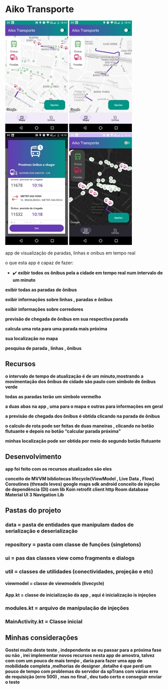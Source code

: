 <h1><b>Aiko Transporte</b></h1>


<img src="fotos/2022_08_15_10.14.41.jpg" width="200">
<img src="fotos/2022_08_15_10.14.55.jpg" width="200">
<img src="fotos/2022_08_15_10.15.09.jpg" width="200">
<img src="fotos/2022_08_15_10.16.22.jpg" width="200">

app de visualização de paradas, linhas e onibus em tempo real 

o que esta app é capaz de fazer:

- :heavy_check_mark: <b>exibir todos os ônibus pela a cidade em tempo real num intervalo de um minuto</b>

<b>exibir todas as paradas de ônibus</b>

<b>exibir informações sobre linhas , paradas e ônibus<b/>

<b>exibir informações sobre corredores</b>

<b>previsão de chegada de ônibus em sua respectiva parada</b>

<b>calcula uma rota para uma parada mais próxima</b>

<b>sua localização no mapa</b>

<b>pesquisa de parada , linhas , ônibus</b> 


## Recursos

o intervalo de tempo de atualização é de um minuto,mostrando a movimentação dos ônibus de cidade  são paulo com símbolo de ônibus verde

todas as paradas terão um simbolo vermelho

a duas abas na app , uma para o mapa e outras para informações em geral

a previsão de chegada dos ônibus é obtida clicando na parada de ônibus

o calculo de rota pode ser feitas de duas maneiras , clicando  no botão  flutuante e depois no botão “calcular parada próxima"

minhas localização pode ser obtida por meio do segundo botão flutuante


 ## Desenvolvimento

app foi feito  com os recursos atualizados são eles

conceito de MVVM 
bibliotecas lifecycle(ViewModel , Live Data , Flow)
Coroutines (threads leves)
google maps sdk android
conceito de  injeção de dependência (DI) com lib Koin
retrofit client http
Room database
Material UI 3
Navigation Lib  

## Pastas do projeto

### <b>data</b> =  pasta de entidades que manipulam dados de serialização e deserialização

 ### <b>repository</b> = pasta  com classe de funções (singletons)

 ### <b>ui</b> = pas das classes view como fragments e dialogs

### <b>util</b> = classes de utilidades (conectividades, projeção e etc)

 #### <b>viewmodel</b> = classe de viewmodels (livecycle)

 #### <b>App.kt</b> = classe de inicialização da app , aqui é inicialização is injeções

 ### <b>modules.kt</b> = arquivo de manipulação de injeções

 ### <b>MainActivity.kt</b>  = Classe inicial


## Minhas considerações

Gostei  muito deste teste  , independente se eu passar para a próxima fase  ou não , irei implementar novos recursos nesta app de amostra, talvez com com um pouco de mais temṕo , daria para fazer uma app de mobilidade completa ,melhorias de designer ,detalhe é que perdi um pouco de tempo com problemas do servidor da spTrans com várias erro de requisição (erro 500) , mas no final , deu tudo certo e conseguir enviar o teste
